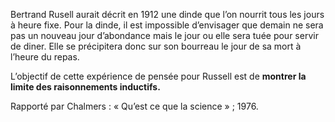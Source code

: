 Bertrand Rusell aurait décrit en 1912 une dinde que l’on nourrit tous les jours à heure fixe. Pour la dinde, il est impossible d’envisager que demain ne sera pas un nouveau jour d’abondance mais le jour ou elle sera tuée pour servir de diner. Elle se précipitera donc sur son bourreau le jour de sa mort à l’heure du repas.

L’objectif de cette expérience de pensée pour Russell est de **montrer la limite des raisonnements inductifs.**

Rapporté par Chalmers : « Qu’est ce que la science » ; 1976.